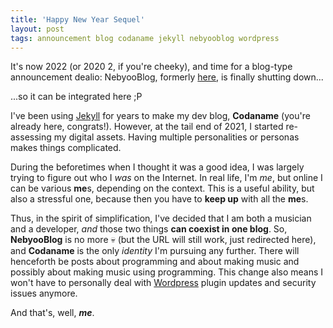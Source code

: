 ```yaml
---
title: 'Happy New Year Sequel'
layout: post
tags: announcement blog codaname jekyll nebyooblog wordpress
---
```


It's now 2022 (or 2020 2, if you're cheeky), and time for a blog-type announcement dealio: NebyooBlog, formerly [here](https://blog.nebyoolae.com), is finally shutting down...

...so it can be integrated here ;P

<!--more-->

I've been using [Jekyll](https://jekyllrb.com) for years to make my dev blog, **Codaname** (you're already here, congrats!). However, at the tail end of 2021, I started re-assessing my digital assets. Having multiple personalities or personas makes things complicated.

During the beforetimes when I thought it was a good idea, I was largely trying to figure out who I _was_ on the Internet. In real life, I'm _me_, but online I can be various **me**s, depending on the context. This is a useful ability, but also a stressful one, because then you have to **keep up** with all the **me**s.

Thus, in the spirit of simplification, I've decided that I am both a musician and a developer, _and_ those two things **can coexist in one blog**. So, **NebyooBlog** is no more :skull: (but the URL will still work, just redirected here), and **Codaname** is the only _identity_ I'm pursuing any further. There will henceforth be posts about programming and about making music and possibly about making music using programming. This change also means I won't have to personally deal with [Wordpress](https://wordpress.com) plugin updates and security issues anymore.

And that's, well, **_me_**.
